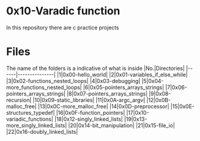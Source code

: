 # **0x10-Varadic function**

In this repository there are c practice projects

# Files
The name of the folders is a indicative of what is inside
|No.|Directories|
|------|---------------|
|1|0x00-hello_world|
|2|0x01-variables_if_else_while|
|3|0x02-functions_nested_loops|
|4|0x03-debugging|
|5|0x04-more_functions_nested_loops|
|6|0x05-pointers_arrays_strings|
|7|0x06-pointers_arrays_strings|
|8|0x07-pointers_arrays_strings|
|9|0x08-recursion|
|10|0x09-static_libraries|
|11|0x0A-argc_argv|
|12|0x0B-malloc_free|
|13|0x0C-more_malloc_free|
|14|0x0D-preprocessor|
|15|0x0E-structures_typedef|
|16|0x0F-function_pointers|
|17|0x10-variadic_functions|
|18|0x12-singly_linked_lists|
|19|0x13-more_singly_linked_lists|
|20|0x14-bit_manipulation|
|21|0x15-file_io|
|22|0x16-doubly_linked_lists|

